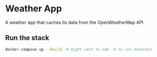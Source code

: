 # Weather App
A weather app that caches its data from the OpenWeatherMap API

## Run the stack 

```bash
docker-compose up --build  # might want to add -d to run detached 
```
